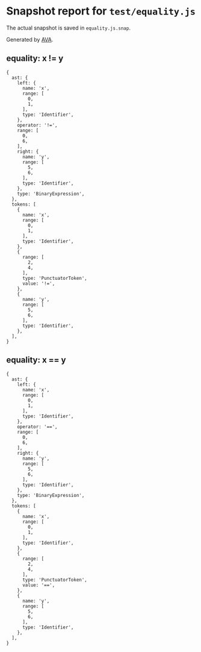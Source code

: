 # Snapshot report for `test/equality.js`

The actual snapshot is saved in `equality.js.snap`.

Generated by [AVA](https://ava.li).

## equality: x != y

    {
      ast: {
        left: {
          name: 'x',
          range: [
            0,
            1,
          ],
          type: 'Identifier',
        },
        operator: '!=',
        range: [
          0,
          6,
        ],
        right: {
          name: 'y',
          range: [
            5,
            6,
          ],
          type: 'Identifier',
        },
        type: 'BinaryExpression',
      },
      tokens: [
        {
          name: 'x',
          range: [
            0,
            1,
          ],
          type: 'Identifier',
        },
        {
          range: [
            2,
            4,
          ],
          type: 'PunctuatorToken',
          value: '!=',
        },
        {
          name: 'y',
          range: [
            5,
            6,
          ],
          type: 'Identifier',
        },
      ],
    }

## equality: x == y

    {
      ast: {
        left: {
          name: 'x',
          range: [
            0,
            1,
          ],
          type: 'Identifier',
        },
        operator: '==',
        range: [
          0,
          6,
        ],
        right: {
          name: 'y',
          range: [
            5,
            6,
          ],
          type: 'Identifier',
        },
        type: 'BinaryExpression',
      },
      tokens: [
        {
          name: 'x',
          range: [
            0,
            1,
          ],
          type: 'Identifier',
        },
        {
          range: [
            2,
            4,
          ],
          type: 'PunctuatorToken',
          value: '==',
        },
        {
          name: 'y',
          range: [
            5,
            6,
          ],
          type: 'Identifier',
        },
      ],
    }

